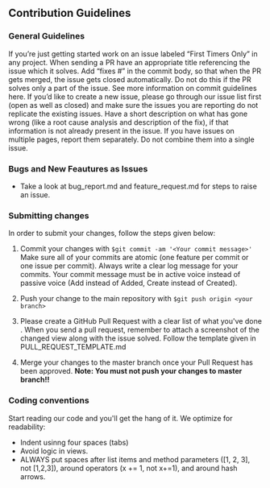 ## Contribution Guidelines

### General Guidelines
If you’re just getting started work on an issue labeled “First Timers Only” in any project.
When sending a PR have an appropriate title referencing the issue which it solves. Add “fixes #” in the commit body, so that when the PR gets merged, the issue gets closed automatically. Do not do this if the PR solves only a part of the issue. See more information on commit guidelines here.
If you’d like to create a new issue, please go through our issue list first (open as well as closed) and make sure the issues you are reporting do not replicate the existing issues.
Have a short description on what has gone wrong (like a root cause analysis and description of the fix), if that information is not already present in the issue.
If you have issues on multiple pages, report them separately. Do not combine them into a single issue.

### Bugs and New Feautures as Issues
- Take a look at bug_report.md and feature_request.md for steps to raise an issue.

### Submitting changes
In order to submit your changes, follow the steps given below:
1. Commit your changes with ```$git commit -am '<Your commit message>'```
Make sure all of your commits are atomic (one feature per commit or one issue per commit). Always write a clear log message for your commits.
Your commit message must be in active voice instead of passive voice (Add instead of Added, Create instead of Created).

2. Push your change to the main repository with ```$git push origin <your branch>```

3. Please create a GitHub Pull Request with a clear list of what you've done . When you send a pull request, remember to attach a screenshot of the changed view along with the issue solved.
Follow the template given in PULL_REQUEST_TEMPLATE.md

4. Merge your changes to the master branch once your Pull Request has been approved.
**Note: You must not push your changes to master branch!!**

### Coding conventions
Start reading our code and you'll get the hang of it. We optimize for readability:
- Indent usinng four spaces (tabs)
- Avoid logic in views.
- ALWAYS put spaces after list items and method parameters ([1, 2, 3], not [1,2,3]), around operators (x += 1, not x+=1), and around hash arrows.
